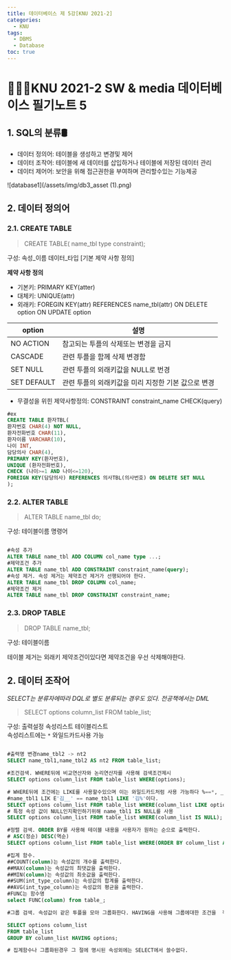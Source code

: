 ```yaml
---
title: 데이터베이스 제 5강[KNU 2021-2]
categories:
  - KNU
tags:
  - DBMS
  - Database
toc: true
---
```


# 👨‍💻🏫KNU 2021-2 SW & media 데이터베이스 필기노트 5



## 1. SQL의 분류🛢

- 데이터 정의어: 테이블을 생성하고 변경및 제어
- 데이터 조작어: 테이블에 새 데이터를 삽입하거나 테이블에 저장된 데이터 관리
- 데이터 제어어: 보안을 위해 접근권한을 부여하며 관리할수있는 기능제공

![database1](/assets/img/db3_asset (1).png) 


## 2. 데이터 정의어

### 2.1. CREATE TABLE

> CREATE TABLE( name_tbl type constraint);

구성: 속성_이름 데이터_타입 [기본 제약 사항 정의]


**제약 사항 정의**

- 기본키: PRIMARY KEY(atter)
- 대체키: UNIQUE(attr) 
- 외래키: FOREGIN KEY(attr) REFERENCES name_tbl(attr)
          ON DELETE option ON UPDATE option

|option|설명|
|-|-|
|NO ACTION|참고되는 투플의 삭제또는 변경을 금지|
|CASCADE|관련 투플을 함께 삭제 변경함|
|SET NULL|관련 투플의 외래키값을 NULL로 번경|
|SET DEFAULT|관련 투플의 외래키값을 미리 지정한 기본 값으로 변경|

- 무결성을 위힌 제약사항정의: CONSTRAINT constraint_name CHECK(query)

~~~sql
#ex
CREATE TABLE 환자TBL(
환자번호 CHAR(4) NOT NULL,
환자전화번호 CHAR(11),
환자이름 VARCHAR(10),
나이 INT,
담당의사 CHAR(4),
PRIMARY KEY(환자번호),
UNIQUE (환자전화번호),
CHECK (나이>=1 AND 나이<=120),
FOREIGN KEY(담당의사) REFERENCES 의사TBL(의사번호) ON DELETE SET NULL 
);

~~~

### 2.2.  ALTER TABLE

> ALTER TABLE name_tbl do;

구성: 테이블이름 명령어

~~~SQL

#속성 추가
ALTER TABLE name_tbl ADD COLUMN col_name type ...;
#제약조건 추가
ALTER TABLE name_tbl ADD CONSTRAINT constraint_name(query);
#속성 제거. 속성 제거는 제약조건 제거가 선행되어야 한다. 
ALTER TABLE name_tbl DROP COLUMN col_name;
#제약조건 제거
ALTER TABLE name_tbl DROP CONSTRAINT constraint_name;

~~~

### 2.3. DROP TABLE

> DROP TABLE name_tbl;
 
 구성: 테이블이름 

테이블 제거는 외래키 제약조건이있다면 제약조건을 우선 삭제해야한다.

## 2. 데이터 조작어

*SELECT는 분류자에따라 DQL로 별도 분류되는 경우도 있다. 전공책에서는 DML*

> SELECT options column_list FROM table_list;

구성: 출력설정 속성리스트 테이블리스트 
<br> 속성리스트에는 `*` 와일드카드사용 가능

~~~SQL

#출력명 변경name_tbl2 -> nt2
SELECT name_tbl1,name_tbl2 AS nt2 FROM table_list;

#조건검색. WHERE뒤에 비교연산자와 논리연산자를 사용해 검색조건제시
SELECT options column_list FROM table_list WHERE(options);

# WHERE뒤에 조건에는 LIKE를 사용할수있으며 이는 와일드카드처럼 사용 가능하다 %==*, _==? 이므로 
#name_tbl1 LIK E'김__' == name_tbl1 LIKE '김%'이다.
SELECT options column_list FROM table_list WHERE(column_list LIKE options);
# 특정 속성 값이 NULL인지확인하기위해 name_tbl1 IS NULL를 사용
SELECT options column_list FROM table_list WHERE(column_list IS NULL);

#정렬 검색. ORDER BY를 사용해 테이블 내용을 사용자가 원하는 순으로 출력한다.
# ASC(정순) DESC(역순)
SELECT options column_list FROM table_list WHERE(ORDER BY column_list ASC);

#집계 함수.
##COUNT(column)는 속성값의 개수를 출력한다.
##MAX(column)는 속성값의 최댓값을 출력한다.
##MIN(column)는 속성값의 최솟값을 출력한다.
##SUM(int_type_column)는 속성값의 합계를 출력한다.
##AVG(int_type_column)는 속성값의 평균을 출력한다.
#FUNC는 함수명
select FUNC(column) from table_;

#그룹 검색. 속성값이 같은 투플을 모아 그룹화한다. HAVING을 사용해 그룹에대한 조건을  작성한다. 그룹환경우 WHERE은 사용불가하며 HAVING에 작성되어야한다.

SELECT options column_list 
FROM table_list 
GROUP BY column_list HAVING options;

# 집계함수나 그룹화된경우 그 절에 명시된 속성외에는 SELECT에서 쓸수없다.

~~~
